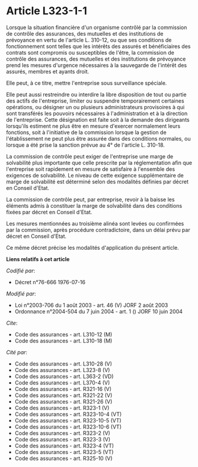 # Article L323-1-1

Lorsque la situation financière d'un organisme contrôlé par la commission de contrôle des assurances, des mutuelles et des
institutions de prévoyance en vertu de l'article L. 310-12, ou que ses conditions de fonctionnement sont telles que les
intérêts des assurés et bénéficiaires des contrats sont compromis ou susceptibles de l'être, la commission de contrôle des
assurances, des mutuelles et des institutions de prévoyance prend les mesures d'urgence nécessaires à la sauvegarde de
l'intérêt des assurés, membres et ayants droit.

Elle peut, à ce titre, mettre l'entreprise sous surveillance spéciale.

Elle peut aussi restreindre ou interdire la libre disposition de tout ou partie des actifs de l'entreprise, limiter ou
suspendre temporairement certaines opérations, ou désigner un ou plusieurs administrateurs provisoires à qui sont transférés
les pouvoirs nécessaires à l'administration et à la direction de l'entreprise. Cette désignation est faite soit à la demande
des dirigeants lorsqu'ils estiment ne plus être en mesure d'exercer normalement leurs fonctions, soit à l'initiative de la
commission lorsque la gestion de l'établissement ne peut plus être assurée dans des conditions normales, ou lorsque a été
prise la sanction prévue au 4° de l'article L. 310-18.

La commission de contrôle peut exiger de l'entreprise une marge de solvabilité plus importante que celle prescrite par la
réglementation afin que l'entreprise soit rapidement en mesure de satisfaire à l'ensemble des exigences de solvabilité. Le
niveau de cette exigence supplémentaire de marge de solvabilité est déterminé selon des modalités définies par décret en
Conseil d'Etat.

La commission de contrôle peut, par entreprise, revoir à la baisse les éléments admis à constituer la marge de solvabilité
dans des conditions fixées par décret en Conseil d'Etat.

Les mesures mentionnées au troisième alinéa sont levées ou confirmées par la commission, après procédure contradictoire, dans
un délai prévu par décret en Conseil d'Etat.

Ce même décret précise les modalités d'application du présent article.

**Liens relatifs à cet article**

_Codifié par_:

  - Décret n°76-666 1976-07-16

_Modifié par_:

  - Loi n°2003-706 du 1 août 2003 - art. 46 (V) JORF 2 août 2003
  - Ordonnance n°2004-504 du 7 juin 2004 - art. 1 () JORF 10 juin 2004

_Cite_:

  - Code des assurances - art. L310-12 (M)
  - Code des assurances - art. L310-18 (M)

_Cité par_:

  - Code des assurances - art. L310-28 (V)
  - Code des assurances - art. L323-8 (V)
  - Code des assurances - art. L363-2 (VD)
  - Code des assurances - art. L370-4 (V)
  - Code des assurances - art. R321-16 (V)
  - Code des assurances - art. R321-22 (V)
  - Code des assurances - art. R321-26 (V)
  - Code des assurances - art. R323-1 (V)
  - Code des assurances - art. R323-10-4 (VT)
  - Code des assurances - art. R323-10-5 (VT)
  - Code des assurances - art. R323-10-6 (VT)
  - Code des assurances - art. R323-2 (V)
  - Code des assurances - art. R323-3 (V)
  - Code des assurances - art. R323-4 (VT)
  - Code des assurances - art. R323-5 (VT)
  - Code des assurances - art. R325-10 (V)
